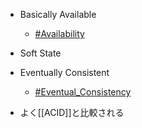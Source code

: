 - Basically Available
	- [#Availability](Availability.md)
- Soft State
- Eventually Consistent
	- [#Eventual_Consistency](Eventual_Consistency)

- よく[[ACID]]と比較される

